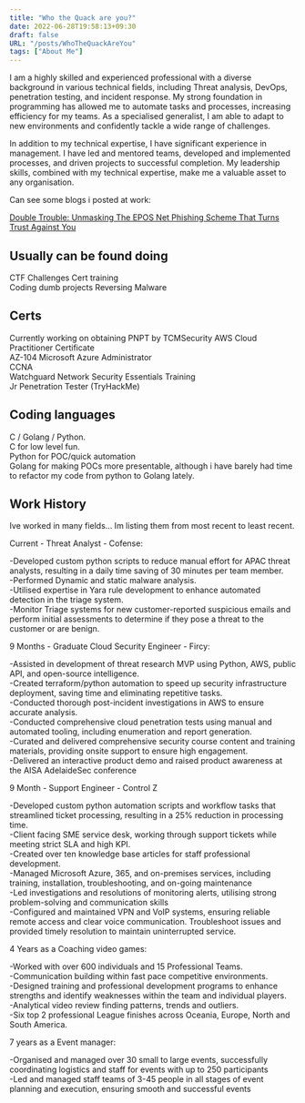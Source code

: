 ```yaml
---
title: "Who the Quack are you?"
date: 2022-06-28T19:58:13+09:30
draft: false
URL: "/posts/WhoTheQuackAreYou"
tags: ["About Me"]
---
```

I am a highly skilled and experienced professional with a diverse background in various technical fields, including Threat analysis, DevOps, penetration testing, and incident response. My strong foundation in programming has allowed me to automate tasks and processes, increasing efficiency for my teams. As a specialised generalist, I am able to adapt to new environments and confidently tackle a wide range of challenges.

In addition to my technical expertise, I have significant experience in management. I have led and mentored teams, developed and implemented processes, and driven projects to successful completion. My leadership skills, combined with my technical expertise, make me a valuable asset to any organisation.


Can see some blogs i posted at work:

[Double Trouble: Unmasking The EPOS Net Phishing Scheme That Turns Trust Against You](https://cofense.com/blog/double-trouble-unmasking-the-epos-net-phishing-scheme-that-turns-trust-against-you/)

## Usually can be found doing
CTF Challenges
Cert training  
Coding dumb projects
Reversing Malware 


## Certs
Currently working on obtaining PNPT by TCMSecurity
AWS Cloud Practitioner Certificate  
AZ-104 Microsoft Azure Administrator  
CCNA  
Watchguard Network Security Essentials Training  
Jr Penetration Tester (TryHackMe)  

## Coding languages
C / Golang / Python.  
C for low level fun.  
Python for POC/quick automation  
Golang for making POCs more presentable, although i have barely had time to refactor my code from python to Golang lately.   

## Work History   
Ive worked in many fields... Im listing them from most recent to least recent. 

Current - Threat Analyst - Cofense:

-Developed custom python scripts to reduce manual effort for APAC threat analysts, resulting in a daily time saving of 30 minutes per team member.  
-Performed Dynamic and static malware analysis.   
-Utilised expertise in Yara rule development to enhance automated detection in the triage system.   
-Monitor Triage systems for new customer-reported suspicious emails and perform initial assessments to determine if they pose a threat to the customer or are benign.   



9 Months - Graduate Cloud Security Engineer - Fircy:

-Assisted in development of threat research MVP using Python, AWS, public API, and open-source intelligence.   
-Created terraform/python automation to speed up security infrastructure deployment, saving time and eliminating repetitive tasks.   
-Conducted thorough post-incident investigations in AWS to ensure accurate analysis.   
-Conducted comprehensive cloud penetration tests using manual and automated tooling, including enumeration and report generation.   
-Curated and delivered comprehensive security course content and training materials, providing onsite support to ensure high engagement.   
-Delivered an interactive product demo and raised product awareness at the AISA AdelaideSec conference   

9 Month - Support Engineer - Control Z

-Developed custom python automation scripts and workflow tasks that streamlined ticket processing, resulting in a 25% reduction in processing time.   
-Client facing SME service desk, working through support tickets while meeting strict SLA and high KPI.   
-Created over ten knowledge base articles for staff professional development.   
-Managed Microsoft Azure, 365, and on-premises services, including training, installation, troubleshooting, and on-going maintenance    
-Led investigations and resolutions of monitoring alerts, utilising strong problem-solving and communication skills    
-Configured and maintained VPN and VoIP systems, ensuring reliable remote access and clear voice communication. Troubleshoot issues and provided timely resolution to maintain uninterrupted service.    


4 Years as a Coaching video games:

-Worked with over 600 individuals and 15 Professional Teams.   
-Communication building within fast pace competitive environments.    
-Designed training and professional development programs to enhance strengths and identify weaknesses within the team and individual players.    
-Analytical video review finding patterns, trends and outliers.    
-Six top 2 professional League finishes across Oceania, Europe, North and South America.     


7 years as a Event manager:

-Organised and managed over 30 small to large events, successfully coordinating logistics and staff for events with up to 250 participants    
-Led and managed staff teams of 3-45 people in all stages of event planning and execution, ensuring smooth and successful events    







